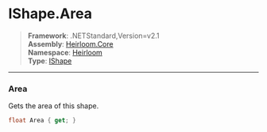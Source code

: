 # IShape.Area

> **Framework**: .NETStandard,Version=v2.1  
> **Assembly**: [Heirloom.Core][0]  
> **Namespace**: [Heirloom][0]  
> **Type**: [IShape][1]

--------------------------------------------------------------------------------

### Area

Gets the area of this shape.

```cs
float Area { get; }
```

[0]: ../Heirloom.Core.md
[1]: Heirloom.IShape.md
